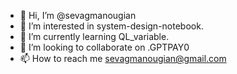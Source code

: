 - 👋 Hi, I’m @sevagmanougian
- 👀 I’m interested in  system-design-notebook.
- 🌱 I’m currently learning QL_variable.
- 💞️ I’m looking to collaborate on .GPTPAY0
- 📫 How to reach me sevagmanougian@gmail.com

<!---
sevagmanougian/sevagmanougian is a ✨ special ✨ repository because its `README.md` (this file) appears on your GitHub profile.
You can click the Preview link to take 
--
